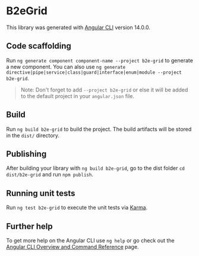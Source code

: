 # B2eGrid

This library was generated with [Angular CLI](https://github.com/angular/angular-cli) version 14.0.0.

## Code scaffolding

Run `ng generate component component-name --project b2e-grid` to generate a new component. You can also use `ng generate directive|pipe|service|class|guard|interface|enum|module --project b2e-grid`.
> Note: Don't forget to add `--project b2e-grid` or else it will be added to the default project in your `angular.json` file. 

## Build

Run `ng build b2e-grid` to build the project. The build artifacts will be stored in the `dist/` directory.

## Publishing

After building your library with `ng build b2e-grid`, go to the dist folder `cd dist/b2e-grid` and run `npm publish`.

## Running unit tests

Run `ng test b2e-grid` to execute the unit tests via [Karma](https://karma-runner.github.io).

## Further help

To get more help on the Angular CLI use `ng help` or go check out the [Angular CLI Overview and Command Reference](https://angular.io/cli) page.
